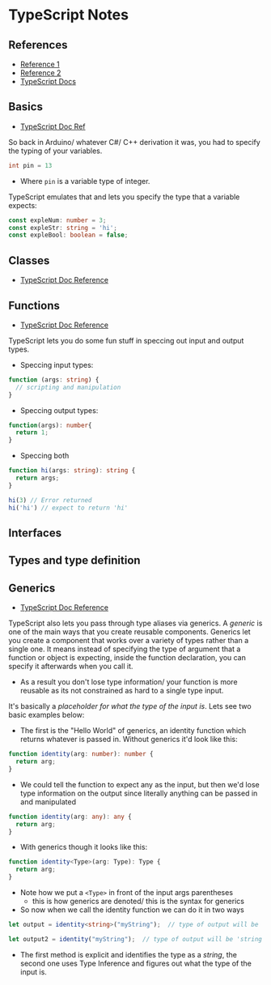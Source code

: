 # TypeScript Notes

## References

- [Reference 1](https://basarat.gitbooks.io/typescript/docs/types/type-system.html)
- [Reference 2](http://2ality.com/2018/04/type-notation-typescript.html)
- [TypeScript Docs](https://www.typescriptlang.org/docs/home.html)

## Basics

- [TypeScript Doc Ref](https://www.typescriptlang.org/docs/handbook/basic-types.html)

So back in Arduino/ whatever C#/ C++ derivation it was, you had to specify the typing of your variables.
```c++
int pin = 13
```
- Where `pin` is a variable type of integer.

TypeScript emulates that and lets you specify the type that a variable expects:
```typescript
const expleNum: number = 3;
const expleStr: string = 'hi';
const expleBool: boolean = false;
```

## Classes

- [TypeScript Doc Reference](https://www.typescriptlang.org/docs/handbook/classes.html)

## Functions

- [TypeScript Doc Reference](https://www.typescriptlang.org/docs/handbook/functions.html)

TypeScript lets you do some fun stuff in speccing out input and output types.
- Speccing input types:
```typescript
function (args: string) {
  // scripting and manipulation
}
```
- Speccing output types:
```typescript
function(args): number{
  return 1;
}
```
- Speccing both
```typescript
function hi(args: string): string {
  return args;
}

hi(3) // Error returned
hi('hi') // expect to return 'hi'
```
## Interfaces

## Types and type definition

## Generics

- [TypeScript Doc Reference](https://www.typescriptlang.org/docs/handbook/generics.html)

TypeScript also lets you pass through type aliases via generics. A *generic* is one of the main ways that you create reusable components. Generics let you create a component that works over a variety of types rather than a single one. It means instead of specifying the type of argument that a function or object is expecting, inside the function declaration, you can specify it afterwards when you call it.
- As a result you don't lose type information/ your function is more reusable as its not constrained as hard to a single type input.

It's basically a *placeholder for what the type of the input is*. Lets see two basic examples below:

- The first is the "Hello World" of generics, an identity function which returns whatever is passed in. Without generics it'd look like this:
```typescript
function identity(arg: number): number {
  return arg;
}
```
- We could tell the function to expect any as the input, but then we'd lose type information on the output since literally anything can be passed in and manipulated
```typescript
function identity(arg: any): any {
  return arg;
}
```
- With generics though it looks like this:
```typescript
function identity<Type>(arg: Type): Type {
  return arg;
}
```
- Note how we put a `<Type>` in front of the input args parentheses
  - this is how generics are denoted/ this is the syntax for generics
- So now when we call the identity function we can do it in  two ways
```typescript
let output = identity<string>("myString");  // type of output will be 'string'

let output2 = identity("myString");  // type of output will be 'string'
```
- The first method is explicit and identifies the type as a *string*, the second one uses Type Inference and figures out what the type of the input is.